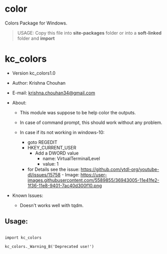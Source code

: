 # color
Colors Package for Windows.

> USAGE:  Copy this file into **site-packages** folder or into a **soft-linked** folder and **import**


# kc_colors

 - Version kc_colors1.0

 - Author: Krishna Chouhan
 - E-mail: krishna.chouhan34@gmail.com

 - About:
   - This module was suppose to be help color the outputs.
   
   - In case of command prompt, this should work without any problem.
   
   - In case if its not working in windows-10: 
     - goto REGEDIT
     - HKEY_CURRENT_USER
       - Add a DWORD value
         - name: VirtualTerminalLevel
         - value: 1
     - for Details see the issue: https://github.com/ytdl-org/youtube-dl/issues/15758
                 - Image: https://user-images.githubusercontent.com/5589855/36943005-11e41fe2-1f36-11e8-9401-7ac40d300f10.png
 - Known Issues:
   - Doesn't works well with tqdm.


## Usage:

```

import kc_colors

kc_colors._Warning_B('Deprecated use!')
```
